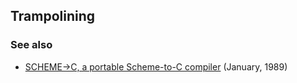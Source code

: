 ## Trampolining


### See also

* [SCHEME->C, a portable Scheme-to-C compiler](http://www.hpl.hp.com/techreports/Compaq-DEC/WRL-89-1.pdf) (January, 1989)
